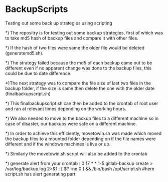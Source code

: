 # BackupScripts
Testing out some back up strategies using scripting

*) The repositry is for testing out some backup strategies, first of which was to take md5 hash of backup files and compare it with other files.

*) If the hash of two files were same the older file would be deleted (generatemd5.sh).

*) The strategy failed because the md5 of each backup came out to be different even if no apparent change was done to the backup files, this could be due to date difference.

*)The next strategy was to compare the file size of last two files in the backup folder, if the size is same then delete the one with the older date (finalbackupscript.sh)

*) This finalbackupscript.sh can then be added to the crontab of root user and ran at relevant times depending on the working hours.

*) We also needed to move to the backup files to a different machine so in case of disaster, our backups were safe on a different machine.

*) In order to achieve this efficiently, movetowin.sh was made which moved the backup files to a mounted folder depending on if the file names were different and if the windows
machines is live or up.

*) Similarly the movetowin.sh script will also be added to the crontab

*) generate alert from your crontab : 0 17 * * 1-5 gitlab-backup create > /var/log/backup.log 2>&1 ; [ $? -ne 0 ] && /bin/bash /opt/script.sh #here script.sh has alert generating part
